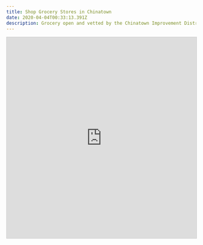 ```yaml
---
title: Shop Grocery Stores in Chinatown
date: 2020-04-04T00:33:13.391Z
description: Grocery open and vetted by the Chinatown Improvement District
---
```

<iframe class="airtable-embed" src="https://airtable.com/embed/shrplv7oJixXEvZr8?backgroundColor=orange&viewControls=on" frameborder="0" onmousewheel="" width="100%" height="533" style="background: transparent; border: 1px solid #ccc;"></iframe>
